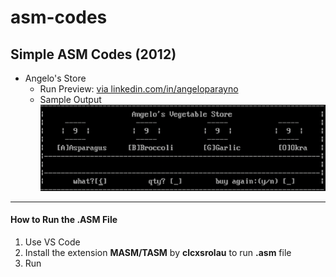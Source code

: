 # asm-codes
Simple ASM Codes (2012)
---
* Angelo's Store
  * Run Preview: [via linkedin.com/in/angeloparayno](https://www.linkedin.com/posts/angeloparayno_after-all-the-ai-chatgpt-google-bard-activity-7044446734051147776-puxD?utm_source=share&utm_medium=member_desktop)
  * Sample Output
![](https://github.com/angeloparayno/asm-codes/blob/main/Images/Angelo's%20Store%20-%20Sample%20Output%201.png)


---
#### How to Run the **.ASM** File
1. Use VS Code
2. Install the extension **MASM/TASM** by **clcxsrolau** to run **.asm** file
3. Run
